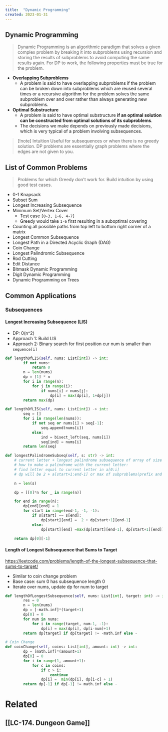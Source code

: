 ```yaml
---
title:  "Dynamic Programming"
created: 2023-01-31
---
```

## Dynamic Programming
>Dynamic Programming is an algorithmic paradigm that solves a given complex problem by breaking it into subproblems using recursion and storing the results of subproblems to avoid computing the same results again. For DP to work, the following properties must be true for the problem.
-   **Overlapping Subproblems** 
	- A problem is said to have overlapping subproblems if the problem can be broken down into subproblems which are reused several times or a recursive algorithm for the problem solves the same subproblem over and over rather than always generating new subproblems.
-   **Optimal Substructure**
	- A problem is said to have optimal substructure **if an optimal solution can be constructed from optimal solutions of its subproblems**.
	- The decisions we make depends on previously made decisions, which is very typical of a problem involving subsequences.

>[!note] Intuition
>Useful for subsequences or when there is no greedy solution. DP problems are essentially graph problems where the edges are not given to you.


## List of Common Problems
> Problems for which Greedy don't work for. Build intuition by using good test cases.
- 0-1 Knapsack
- Subset Sum
- Longest Increasing Subsequence
- Minimum Set/Vertex Cover
	- Test case `[0-3, 1-6, 4-7]`
	- Greedy would take `1-6` first resulting in a suboptimal covering
- Counting all possible paths from top left to bottom right corner of a matrix
- Longest Common Subsequence
- Longest Path in a Directed Acyclic Graph (DAG)
- Coin Change
- Longest Palindromic Subsequence
- Rod Cutting
- Edit Distance
- Bitmask Dynamic Programming
- Digit Dynamic Programming
- Dynamic Programming on Trees


## Common Applications

### Subsequences
#### Longest Increasing Subsequence (LIS)

- DP: 0(n^2)
- Approach 1: Build LIS
- Approach 2: Binary search for first position cur num is smaller than `sequence[i]`

```python
def lengthOfLIS(self, nums: List[int]) -> int:
        if not nums:
            return 0
        n = len(nums)
        dp = [1] * n
        for i in range(n):
            for j in range(i):
                if nums[i] > nums[j]:
                    dp[i] = max(dp[i], 1+dp[j])
        return max(dp)

def lengthOfLIS(self, nums: List[int]) -> int:
        seq = []
        for i in range(len(nums)):
            if not seq or nums[i] > seq[-1]:
                seq.append(nums[i])
            else:
                ind = bisect_left(seq, nums[i])
                seq[ind] = nums[i]
        return len(seq)
```

```python
def longestPalindromeSubseq(self, s: str) -> int:
	# current letter + longest palindrome subsequence of array of size 1 smaller
	# how to make a palindrome with the current letter:
	# find letter equal to current letter in a[0:i]
	# dp will be 2 + a[start+1:end-1] or max of subproblems(prefix and suffix with length of 1 smaller)

	n = len(s)

	dp = [[0]*n for _ in range(n)]

	for end in range(n):
		dp[end][end] = 1
		for start in range(end-1, -1, -1):
			if s[start] == s[end]:
				dp[start][end] =  2 + dp[start+1][end-1]
			else:
				dp[start][end] =max(dp[start][end-1], dp[start+1][end])

	return dp[0][-1]
```

#### Length of Longest Subsequence that Sums to Target

https://leetcode.com/problems/length-of-the-longest-subsequence-that-sums-to-target/

- Similar to coin change problem
- Base case: sum 0 has subsequence length 0
- Iterate over nums, update dp for num to target

```python
def lengthOfLongestSubsequence(self, nums: List[int], target: int) -> int:
        res = 0
        n = len(nums)
        dp = [-math.inf]*(target+1)
        dp[0] = 0
        for num in nums:
            for i in range(target, num-1, -1):
                dp[i] = max(dp[i], dp[i-num]+1)
        return dp[target] if dp[target] != -math.inf else -

# Coin Change
def coinChange(self, coins: List[int], amount: int) -> int:
        dp = [math.inf]*(amount+1)
        dp[0] = 0
        for i in range(1, amount+1):
            for c in coins:
                if c > i:
                    continue
                dp[i] =  min(dp[i], dp[i-c] + 1)
        return dp[-1] if dp[-1] != math.inf else -

```

# Related
## [[LC-174. Dungeon Game]]
